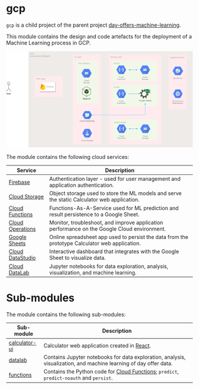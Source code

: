 # gcp

`gcp` is a child project of the parent project [day-offers-machine-learning](../).

This module contains the design and code artefacts for the deployment of a Machine Learning process in GCP.

![day-offers-ml-poc](day-offers-ml-poc.png)

The module contains the following cloud services:

Service | Description
------------ | -------------
[Firebase](https://firebase.google.com/) | Authentication layer - used for user management and application authentication.
[Cloud Storage](https://cloud.google.com/storage) | Object storage used to store the ML models and serve the static Calculator web application.
[Cloud Functions](https://cloud.google.com/functions) | Functions-As-A-Service used for ML prediction and result persistence to a Google Sheet.
[Cloud Operations](https://cloud.google.com/products/operations) | Monitor, troubleshoot, and improve application performance on the Google Cloud environment.
[Google Sheets](https://developers.google.com/sheets) | Online spreadsheet app used to persist the data from the prototype Calculator web application.
[Cloud DataStudio](https://datastudio.google.com/) | Interactive dashboard that integrates with the Google Sheet to visualize data.
[Cloud DataLab](https://cloud.google.com/datalab) | Jupyter notebooks for data exploration, analysis, visualization, and machine learning.

# Sub-modules

The module contains the following sub-modules:

Sub-module | Description
------------ | -------------
[calculator-ui](calculator-ui) | Calculator web application created in [React](https://reactjs.org/).
[datalab](datalab) | Contains Jupyter notebooks for data exploration, analysis, visualization, and machine learning of day offer data.
[functions](functions) | Contains the Python code for [Cloud Functions](https://cloud.google.com/functions); `predict`, `predict-noauth` and `persist`.